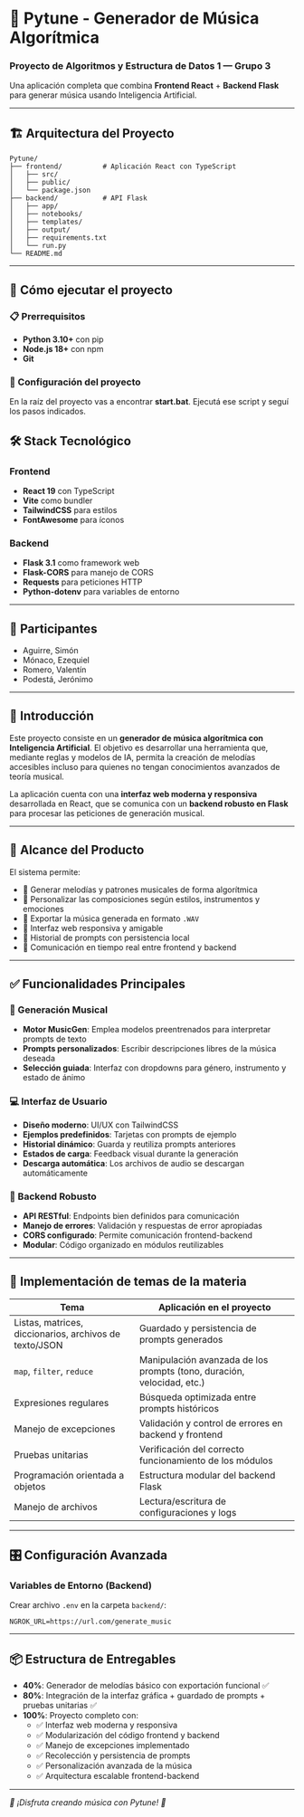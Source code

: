 # 🎵 Pytune - Generador de Música Algorítmica

### Proyecto de Algoritmos y Estructura de Datos 1 — Grupo 3

Una aplicación completa que combina **Frontend React** + **Backend Flask** para generar música usando Inteligencia Artificial.

---

## 🏗️ Arquitectura del Proyecto

```
Pytune/
├── frontend/          # Aplicación React con TypeScript
│   ├── src/
│   ├── public/
│   └── package.json
├── backend/           # API Flask
│   ├── app/
│   ├── notebooks/
│   ├── templates/
│   ├── output/
│   ├── requirements.txt
│   └── run.py
└── README.md
```

---

## 🚀 Cómo ejecutar el proyecto

### 📋 Prerrequisitos

- **Python 3.10+** con pip
- **Node.js 18+** con npm
- **Git**

### 🔧 Configuración del proyecto

En la raíz del proyecto vas a encontrar **start.bat**. Ejecutá ese script y seguí los pasos indicados.

## 🛠️ Stack Tecnológico

### Frontend
- **React 19** con TypeScript
- **Vite** como bundler
- **TailwindCSS** para estilos
- **FontAwesome** para íconos

### Backend
- **Flask 3.1** como framework web
- **Flask-CORS** para manejo de CORS
- **Requests** para peticiones HTTP
- **Python-dotenv** para variables de entorno

---

## 👥 Participantes

* Aguirre, Simón
* Mónaco, Ezequiel
* Romero, Valentín
* Podestá, Jerónimo

---

## 🎯 Introducción

Este proyecto consiste en un **generador de música algorítmica con Inteligencia Artificial**. El objetivo es desarrollar una herramienta que, mediante reglas y modelos de IA, permita la creación de melodías accesibles incluso para quienes no tengan conocimientos avanzados de teoría musical.

La aplicación cuenta con una **interfaz web moderna y responsiva** desarrollada en React, que se comunica con un **backend robusto en Flask** para procesar las peticiones de generación musical.

---

## 🧹 Alcance del Producto

El sistema permite:

* 🎼 Generar melodías y patrones musicales de forma algorítmica
* 🎨 Personalizar las composiciones según estilos, instrumentos y emociones
* 💾 Exportar la música generada en formato `.WAV`
* 📱 Interfaz web responsiva y amigable
* 📝 Historial de prompts con persistencia local
* 🔄 Comunicación en tiempo real entre frontend y backend

---

## ✅ Funcionalidades Principales

### 🎵 Generación Musical
- **Motor MusicGen**: Emplea modelos preentrenados para interpretar prompts de texto
- **Prompts personalizados**: Escribir descripciones libres de la música deseada
- **Selección guiada**: Interfaz con dropdowns para género, instrumento y estado de ánimo

### 💻 Interfaz de Usuario
- **Diseño moderno**: UI/UX con TailwindCSS
- **Ejemplos predefinidos**: Tarjetas con prompts de ejemplo
- **Historial dinámico**: Guarda y reutiliza prompts anteriores
- **Estados de carga**: Feedback visual durante la generación
- **Descarga automática**: Los archivos de audio se descargan automáticamente

### 🔧 Backend Robusto
- **API RESTful**: Endpoints bien definidos para comunicación
- **Manejo de errores**: Validación y respuestas de error apropiadas
- **CORS configurado**: Permite comunicación frontend-backend
- **Modular**: Código organizado en módulos reutilizables

---

## 📘 Implementación de temas de la materia

| Tema                                                   | Aplicación en el proyecto                                              |
| ------------------------------------------------------ | ---------------------------------------------------------------------- |
| Listas, matrices, diccionarios, archivos de texto/JSON | Guardado y persistencia de prompts generados                           |
| `map`, `filter`, `reduce`                              | Manipulación avanzada de los prompts (tono, duración, velocidad, etc.) |
| Expresiones regulares                                  | Búsqueda optimizada entre prompts históricos                           |
| Manejo de excepciones                                  | Validación y control de errores en backend y frontend                  |
| Pruebas unitarias                                      | Verificación del correcto funcionamiento de los módulos                |
| Programación orientada a objetos                      | Estructura modular del backend Flask                                   |
| Manejo de archivos                                     | Lectura/escritura de configuraciones y logs                           |

---

## 🎛️ Configuración Avanzada

### Variables de Entorno (Backend)
Crear archivo `.env` en la carpeta `backend/`:
```env
NGROK_URL=https://url.com/generate_music
```
---

## 📦 Estructura de Entregables

* **40%**: Generador de melodías básico con exportación funcional ✅
* **80%**: Integración de la interfaz gráfica + guardado de prompts + pruebas unitarias ✅
* **100%**: Proyecto completo con:
  * ✅ Interfaz web moderna y responsiva
  * ✅ Modularización del código frontend y backend
  * ✅ Manejo de excepciones implementado
  * ✅ Recolección y persistencia de prompts
  * ✅ Personalización avanzada de la música
  * ✅ Arquitectura escalable frontend-backend

---

*🎵 ¡Disfruta creando música con Pytune! 🎵*
